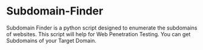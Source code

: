 # Subdomain-Finder
Subdomain Finder is a python script designed to enumerate the subdomains of websites. This script will help for Web Penetration Testing. You can get Subdomains of your Target Domain.
